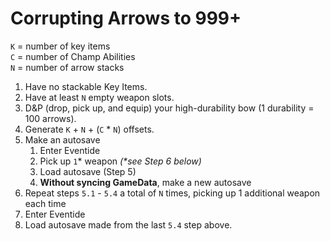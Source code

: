 # Corrupting Arrows to 999+

`K` = number of key items<br>
`C` = number of Champ Abilities<br>
`N` = number of arrow stacks

1. Have no stackable Key Items.
1. Have at least `N` empty weapon slots.
1. D&P (drop, pick up, and equip) your high-durability bow (1 durability = 100 arrows).
1. Generate `K` + `N` + (`C` * `N`) offsets.
1. Make an autosave
    1. Enter Eventide
    1. Pick up `1`\* weapon *(\*see Step 6 below)*
    1. Load autosave (Step 5)
    1. **Without syncing GameData**, make a new autosave
1. Repeat steps `5.1` - `5.4` a total of `N` times, picking up 1 additional weapon each time
1. Enter Eventide
1. Load autosave made from the last `5.4` step above.
